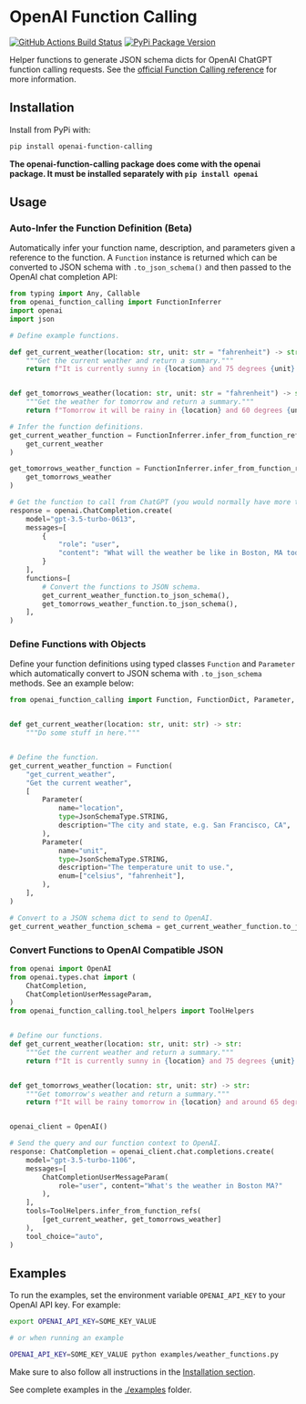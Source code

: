 # OpenAI Function Calling

[![GitHub Actions Build Status](https://github.com/jakecyr/openai-function-calling/actions/workflows/test-application.yml/badge.svg)](https://github.com/jakecyr/openai-function-calling/actions)
[![PyPi Package Version](https://badge.fury.io/py/openai-function-calling.svg)](https://pypi.org/project/openai-function-calling/)

Helper functions to generate JSON schema dicts for OpenAI ChatGPT function calling requests. See the [official Function Calling reference](https://platform.openai.com/docs/guides/gpt/function-calling) for more information.

## Installation

Install from PyPi with:

```bash
pip install openai-function-calling
```

**The openai-function-calling package does come with the openai package. It must be installed separately with `pip install openai`**

## Usage

### Auto-Infer the Function Definition (Beta)

Automatically infer your function name, description, and parameters given a reference to the function. A `Function` instance is returned which can be converted to JSON schema with `.to_json_schema()` and then passed to the OpenAI chat completion API:

```python
from typing import Any, Callable
from openai_function_calling import FunctionInferrer
import openai
import json

# Define example functions.

def get_current_weather(location: str, unit: str = "fahrenheit") -> str:
    """Get the current weather and return a summary."""
    return f"It is currently sunny in {location} and 75 degrees {unit}."


def get_tomorrows_weather(location: str, unit: str = "fahrenheit") -> str:
    """Get the weather for tomorrow and return a summary."""
    return f"Tomorrow it will be rainy in {location} and 60 degrees {unit}."

# Infer the function definitions.
get_current_weather_function = FunctionInferrer.infer_from_function_reference(
    get_current_weather
)

get_tomorrows_weather_function = FunctionInferrer.infer_from_function_reference(
    get_tomorrows_weather
)

# Get the function to call from ChatGPT (you would normally have more than one).
response = openai.ChatCompletion.create(
    model="gpt-3.5-turbo-0613",
    messages=[
        {
            "role": "user",
            "content": "What will the weather be like in Boston, MA today?",
        }
    ],
    functions=[
        # Convert the functions to JSON schema.
        get_current_weather_function.to_json_schema(),
        get_tomorrows_weather_function.to_json_schema(),
    ],
)
```

### Define Functions with Objects

Define your function definitions using typed classes `Function` and `Parameter` which automatically convert to JSON schema with `.to_json_schema` methods. See an example below:

```python
from openai_function_calling import Function, FunctionDict, Parameter, JsonSchemaType


def get_current_weather(location: str, unit: str) -> str:
    """Do some stuff in here."""


# Define the function.
get_current_weather_function = Function(
    "get_current_weather",
    "Get the current weather",
    [
        Parameter(
            name="location",
            type=JsonSchemaType.STRING,
            description="The city and state, e.g. San Francisco, CA",
        ),
        Parameter(
            name="unit",
            type=JsonSchemaType.STRING,
            description="The temperature unit to use.",
            enum=["celsius", "fahrenheit"],
        ),
    ],
)

# Convert to a JSON schema dict to send to OpenAI.
get_current_weather_function_schema = get_current_weather_function.to_json_schema()
```

### Convert Functions to OpenAI Compatible JSON

```python
from openai import OpenAI
from openai.types.chat import (
    ChatCompletion,
    ChatCompletionUserMessageParam,
)
from openai_function_calling.tool_helpers import ToolHelpers


# Define our functions.
def get_current_weather(location: str, unit: str) -> str:
    """Get the current weather and return a summary."""
    return f"It is currently sunny in {location} and 75 degrees {unit}."


def get_tomorrows_weather(location: str, unit: str) -> str:
    """Get tomorrow's weather and return a summary."""
    return f"It will be rainy tomorrow in {location} and around 65 degrees {unit}."


openai_client = OpenAI()

# Send the query and our function context to OpenAI.
response: ChatCompletion = openai_client.chat.completions.create(
    model="gpt-3.5-turbo-1106",
    messages=[
        ChatCompletionUserMessageParam(
            role="user", content="What's the weather in Boston MA?"
        ),
    ],
    tools=ToolHelpers.infer_from_function_refs(
        [get_current_weather, get_tomorrows_weather]
    ),
    tool_choice="auto",
)
```

## Examples

To run the examples, set the environment variable `OPENAI_API_KEY` to your OpenAI API key. For example:

```bash
export OPENAI_API_KEY=SOME_KEY_VALUE

# or when running an example

OPENAI_API_KEY=SOME_KEY_VALUE python examples/weather_functions.py
```

Make sure to also follow all instructions in the [Installation section](#installation).

See complete examples in the [./examples](https://github.com/jakecyr/openai-function-calling/tree/master/examples) folder.
